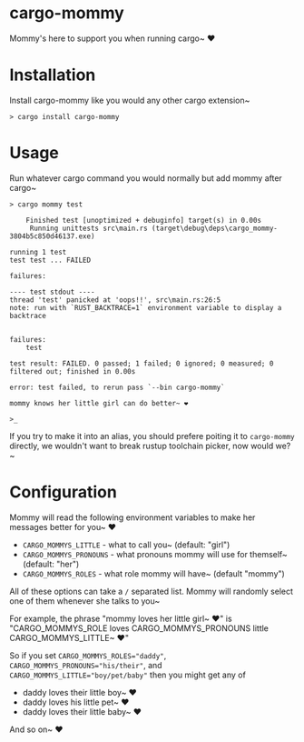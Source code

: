# cargo-mommy

Mommy's here to support you when running cargo~ ❤️

# Installation

Install cargo-mommy like you would any other cargo extension~

```text
> cargo install cargo-mommy
```

# Usage

Run whatever cargo command you would normally but add mommy after cargo~

```text
> cargo mommy test

    Finished test [unoptimized + debuginfo] target(s) in 0.00s
     Running unittests src\main.rs (target\debug\deps\cargo_mommy-3804b5c850d46137.exe)

running 1 test
test test ... FAILED

failures:

---- test stdout ----
thread 'test' panicked at 'oops!!', src\main.rs:26:5
note: run with `RUST_BACKTRACE=1` environment variable to display a backtrace


failures:
    test

test result: FAILED. 0 passed; 1 failed; 0 ignored; 0 measured; 0 filtered out; finished in 0.00s

error: test failed, to rerun pass `--bin cargo-mommy`

mommy knows her little girl can do better~ ❤️

>_
```

If you try to make it into an alias, you should prefere poiting it to `cargo-mommy` directly,
we wouldn't want to break rustup toolchain picker, now would we?~

# Configuration

Mommy will read the following environment variables to make her messages better for you~ ❤️

* `CARGO_MOMMYS_LITTLE` - what to call you~ (default: "girl")
* `CARGO_MOMMYS_PRONOUNS` - what pronouns mommy will use for themself~ (default: "her")
* `CARGO_MOMMYS_ROLES` - what role mommy will have~ (default "mommy")

All of these options can take a `/` separated list. Mommy will randomly select one of them whenever she talks to you~

For example, the phrase "mommy loves her little girl~ ❤️" is "CARGO_MOMMYS_ROLE loves CARGO_MOMMYS_PRONOUNS little CARGO_MOMMYS_LITTLE~ ❤️"

So if you set `CARGO_MOMMYS_ROLES="daddy"`, `CARGO_MOMMYS_PRONOUNS="his/their"`, and `CARGO_MOMMYS_LITTLE="boy/pet/baby"` then you might get any of

* daddy loves their little boy~ ❤️
* daddy loves his little pet~ ❤️
* daddy loves their little baby~ ❤️

And so on~ ❤️

